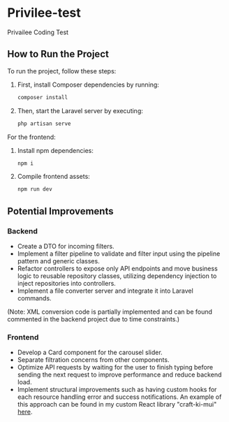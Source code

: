 # Privilee-test
Privailee Coding Test



## How to Run the Project

To run the project, follow these steps:

1. First, install Composer dependencies by running:
    ```bash
    composer install
    ```

2. Then, start the Laravel server by executing:
    ```bash
    php artisan serve
    ```

For the frontend:

1. Install npm dependencies:
    ```bash
    npm i
    ```

2. Compile frontend assets:
    ```bash
    npm run dev
    ```

## Potential Improvements

### Backend

- Create a DTO for incoming filters.
- Implement a filter pipeline to validate and filter input using the pipeline pattern and generic classes.
- Refactor controllers to expose only API endpoints and move business logic to reusable repository classes, utilizing dependency injection to inject repositories into controllers.
- Implement a file converter server and integrate it into Laravel commands.

(Note: XML conversion code is partially implemented and can be found commented in the backend project due to time constraints.)

### Frontend

- Develop a Card component for the carousel slider.
- Separate filtration concerns from other components.
- Optimize API requests by waiting for the user to finish typing before sending the next request to improve performance and reduce backend load.
- Implement structural improvements such as having custom hooks for each resource handling error and success notifications. An example of this approach can be found in my custom React library "craft-ki-mui" [here](https://github.com/seifkowatli/craft-kit-mui).


